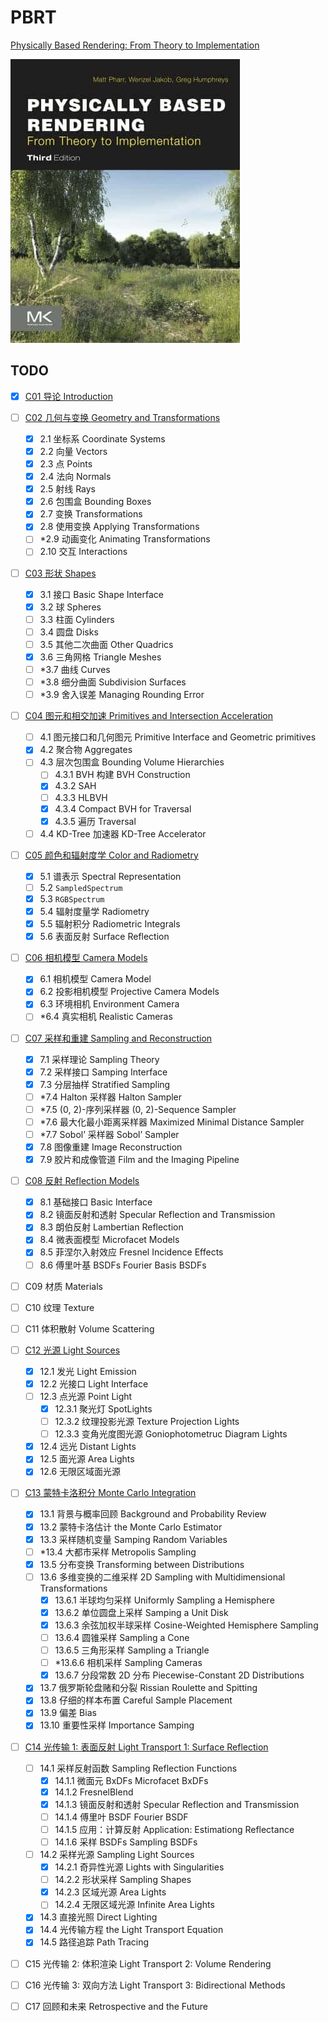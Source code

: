 # PBRT

[Physically Based Rendering: From Theory to Implementation](https://www.pbrt.org/) 

![bookcover](https://raw.githubusercontent.com/Ubpa/ImgBed/master/Note/CG/PBRT/bookcover.jpg)

## TODO

- [x] [C01 导论 Introduction](notes/C01.md) 
- [ ] [C02 几何与变换 Geometry and Transformations](notes/C02.md) 
  - [x] 2.1 坐标系 Coordinate Systems
  - [x] 2.2 向量 Vectors
  - [x] 2.3 点 Points
  - [x] 2.4 法向 Normals
  - [x] 2.5 射线 Rays
  - [x] 2.6 包围盒 Bounding Boxes
  - [x] 2.7 变换 Transformations
  - [x] 2.8 使用变换 Applying Transformations
  - [ ] *2.9 动画变化 Animating Transformations
  - [ ] 2.10 交互 Interactions
- [ ] [C03 形状 Shapes](notes/C03.md) 
  - [x] 3.1 接口 Basic Shape Interface
  - [x] 3.2 球 Spheres
  - [ ] 3.3 柱面 Cylinders
  - [ ] 3.4 圆盘 Disks
  - [ ] 3.5 其他二次曲面 Other Quadrics
  - [x] 3.6 三角网格 Triangle Meshes
  - [ ] *3.7 曲线 Curves
  - [ ] *3.8 细分曲面 Subdivision Surfaces
  - [ ] *3.9 舍入误差 Managing Rounding Error
- [ ] [C04 图元和相交加速 Primitives and Intersection Acceleration](notes/C04.md) 
  - [ ] 4.1 图元接口和几何图元 Primitive Interface and Geometric primitives
  - [x] 4.2 聚合物 Aggregates
  - [ ] 4.3 层次包围盒 Bounding Volume Hierarchies
    - [ ] 4.3.1 BVH 构建 BVH Construction
    - [x] 4.3.2 SAH
    - [ ] 4.3.3 HLBVH
    - [x] 4.3.4 Compact BVH for Traversal
    - [x] 4.3.5 遍历 Traversal
  - [ ] 4.4 KD-Tree 加速器 KD-Tree Accelerator
- [ ] [C05 颜色和辐射度学 Color and Radiometry](notes/C05.md) 
  - [x] 5.1 谱表示 Spectral Representation
  - [ ] 5.2 `SampledSpectrum` 
  - [x] 5.3 `RGBSpectrum` 
  - [x] 5.4 辐射度量学 Radiometry
  - [x] 5.5 辐射积分 Radiometric Integrals
  - [x] 5.6 表面反射 Surface Reflection
- [ ] [C06 相机模型 Camera Models](notes/C06.md) 
  - [x] 6.1 相机模型 Camera Model
  - [x] 6.2 投影相机模型 Projective Camera Models
  - [x] 6.3 环境相机 Environment Camera
  - [ ] *6.4 真实相机 Realistic Cameras
- [ ] [C07 采样和重建 Sampling and Reconstruction](notes/C07.md) 
  - [x] 7.1 采样理论 Sampling Theory
  - [x] 7.2 采样接口 Samping Interface
  - [x] 7.3 分层抽样 Stratified Sampling
  - [ ] *7.4 Halton 采样器 Halton Sampler
  - [ ] *7.5 (0, 2)-序列采样器 (0, 2)-Sequence Sampler
  - [ ] *7.6 最大化最小距离采样器 Maximized Minimal Distance Sampler
  - [ ] *7.7 Sobol’ 采样器 Sobol’ Sampler
  - [x] 7.8 图像重建 Image Reconstruction
  - [x] 7.9 胶片和成像管道 Film and the Imaging Pipeline
- [ ] [C08 反射 Reflection Models](https://github.com/Ubpa/Note/blob/master/CG/PBRT/notes/C08.md) 
  - [x] 8.1 基础接口 Basic Interface
  - [x] 8.2 镜面反射和透射 Specular Reflection and Transmission
  - [x] 8.3 朗伯反射 Lambertian Reflection
  - [x] 8.4 微表面模型 Microfacet Models
  - [x] 8.5 菲涅尔入射效应 Fresnel Incidence Effects
  - [ ] 8.6 傅里叶基 BSDFs Fourier Basis BSDFs
- [ ] C09 材质 Materials
- [ ] C10 纹理 Texture
- [ ] C11 体积散射 Volume Scattering
- [ ] [C12 光源 Light Sources](notes/C12.md) 
  - [x] 12.1 发光 Light Emission
  - [x] 12.2 光接口 Light Interface
  - [ ] 12.3 点光源 Point Light
    - [x] 12.3.1 聚光灯 SpotLights
    - [ ] 12.3.2 纹理投影光源 Texture Projection Lights
    - [ ] 12.3.3 变角光度图光源 Goniophotometruc Diagram Lights
  - [x] 12.4 远光 Distant Lights
  - [x] 12.5 面光源 Area Lights
  - [x] 12.6 无限区域面光源
- [ ] [C13 蒙特卡洛积分 Monte Carlo Integration](notes/C13.md) 
  - [x] 13.1 背景与概率回顾 Background and Probability Review
  - [x] 13.2 蒙特卡洛估计 the Monte Carlo Estimator
  - [x] 13.3 采样随机变量 Samping Random Variables
  - [ ] *13.4 大都市采样 Metropolis Sampling
  - [x] 13.5 分布变换 Transforming between Distributions
  - [ ] 13.6 多维变换的二维采样 2D Sampling with Multidimensional Transformations
    - [x] 13.6.1 半球均匀采样 Uniformly Sampling a Hemisphere
    - [x] 13.6.2 单位圆盘上采样 Samping a Unit Disk
    - [x] 13.6.3 余弦加权半球采样 Cosine-Weighted Hemisphere Sampling
    - [ ] 13.6.4 圆锥采样 Sampling a Cone
    - [ ] 13.6.5 三角形采样 Sampling a Triangle
    - [ ] *13.6.6 相机采样 Sampling Cameras
    - [x] 13.6.7 分段常数 2D 分布 Piecewise-Constant 2D Distributions
  - [x] 13.7 俄罗斯轮盘赌和分裂 Rissian Roulette and Spitting
  - [x] 13.8 仔细的样本布置 Careful Sample Placement
  - [x] 13.9 偏差 Bias
  - [x] 13.10 重要性采样 Importance Samping
- [ ] [C14 光传输 1: 表面反射 Light Transport 1: Surface Reflection](notes/C14.md) 
  - [ ] 14.1 采样反射函数 Sampling Reflection Functions
    - [x] 14.1.1 微面元 BxDFs Microfacet BxDFs
    - [x] 14.1.2 FresnelBlend
    - [x] 14.1.3 镜面反射和透射 Specular Reflection and Transmission
    - [ ] 14.1.4 傅里叶 BSDF Fourier BSDF
    - [ ] 14.1.5 应用：计算反射 Application: Estimationg Reflectance
    - [ ] 14.1.6 采样 BSDFs Sampling BSDFs
  - [ ] 14.2 采样光源 Sampling Light Sources
    - [x] 14.2.1 奇异性光源 Lights with Singularities
    - [ ] 14.2.2 形状采样 Sampling Shapes
    - [x] 14.2.3 区域光源 Area Lights
    - [ ] 14.2.4 无限区域光源 Infinite Area Lights
  - [x] 14.3 直接光照 Direct Lighting
  - [x] 14.4 光传输方程 the Light Transport Equation
  - [x] 14.5 路径追踪 Path Tracing
- [ ] C15 光传输 2: 体积渲染 Light Transport 2: Volume Rendering
- [ ] C16 光传输 3: 双向方法 Light Transport 3: Bidirectional Methods
- [ ] C17 回顾和未来 Retrospective and the Future


